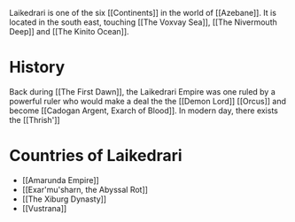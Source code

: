 Laikedrari is one of the six [[Continents]] in the world of [[Azebane]]. It is located in the south east, touching [[The Voxvay Sea]], [[The Nivermouth Deep]] and [[The Kinito Ocean]].

# History
Back during [[The First Dawn]], the Laikedrari Empire was one ruled by a powerful ruler who would make a deal the the [[Demon Lord]] [[Orcus]] and become [[Cadogan Argent, Exarch of Blood]]. In modern day, there exists the [[Thrish']]

# Countries of Laikedrari
- [[Amarunda Empire]]
- [[Exar'mu'sharn, the Abyssal Rot]]
- [[The Xiburg Dynasty]]
- [[Vustrana]]